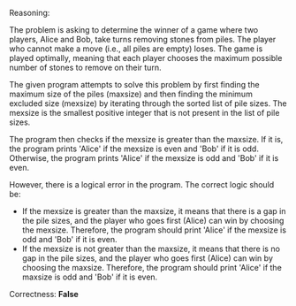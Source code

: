 Reasoning:

The problem is asking to determine the winner of a game where two players, Alice and Bob, take turns removing stones from piles. The player who cannot make a move (i.e., all piles are empty) loses. The game is played optimally, meaning that each player chooses the maximum possible number of stones to remove on their turn.

The given program attempts to solve this problem by first finding the maximum size of the piles (maxsize) and then finding the minimum excluded size (mexsize) by iterating through the sorted list of pile sizes. The mexsize is the smallest positive integer that is not present in the list of pile sizes.

The program then checks if the mexsize is greater than the maxsize. If it is, the program prints 'Alice' if the mexsize is even and 'Bob' if it is odd. Otherwise, the program prints 'Alice' if the mexsize is odd and 'Bob' if it is even.

However, there is a logical error in the program. The correct logic should be:

* If the mexsize is greater than the maxsize, it means that there is a gap in the pile sizes, and the player who goes first (Alice) can win by choosing the mexsize. Therefore, the program should print 'Alice' if the mexsize is odd and 'Bob' if it is even.
* If the mexsize is not greater than the maxsize, it means that there is no gap in the pile sizes, and the player who goes first (Alice) can win by choosing the maxsize. Therefore, the program should print 'Alice' if the maxsize is odd and 'Bob' if it is even.

Correctness: **False**